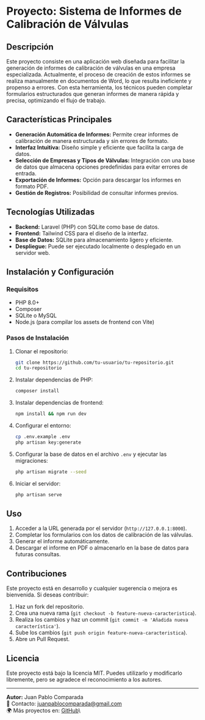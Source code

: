 # Proyecto: Sistema de Informes de Calibración de Válvulas

## Descripción

Este proyecto consiste en una aplicación web diseñada para facilitar la generación de informes de calibración de válvulas en una empresa especializada. Actualmente, el proceso de creación de estos informes se realiza manualmente en documentos de Word, lo que resulta ineficiente y propenso a errores. Con esta herramienta, los técnicos pueden completar formularios estructurados que generan informes de manera rápida y precisa, optimizando el flujo de trabajo.

## Características Principales

- **Generación Automática de Informes:** Permite crear informes de calibración de manera estructurada y sin errores de formato.
- **Interfaz Intuitiva:** Diseño simple y eficiente que facilita la carga de datos.
- **Selección de Empresas y Tipos de Válvulas:** Integración con una base de datos que almacena opciones predefinidas para evitar errores de entrada.
- **Exportación de Informes:** Opción para descargar los informes en formato PDF.
- **Gestión de Registros:** Posibilidad de consultar informes previos.

## Tecnologías Utilizadas

- **Backend:** Laravel (PHP) con SQLite como base de datos.
- **Frontend:** Tailwind CSS para el diseño de la interfaz.
- **Base de Datos:** SQLite para almacenamiento ligero y eficiente.
- **Despliegue:** Puede ser ejecutado localmente o desplegado en un servidor web.

## Instalación y Configuración

### Requisitos

- PHP 8.0+
- Composer
- SQLite o MySQL
- Node.js (para compilar los assets de frontend con Vite)

### Pasos de Instalación

1. Clonar el repositorio:
   ```sh
   git clone https://github.com/tu-usuario/tu-repositorio.git
   cd tu-repositorio
   ```
2. Instalar dependencias de PHP:
   ```sh
   composer install
   ```
3. Instalar dependencias de frontend:
   ```sh
   npm install && npm run dev
   ```
4. Configurar el entorno:
   ```sh
   cp .env.example .env
   php artisan key:generate
   ```
5. Configurar la base de datos en el archivo `.env` y ejecutar las migraciones:
   ```sh
   php artisan migrate --seed
   ```
6. Iniciar el servidor:
   ```sh
   php artisan serve
   ```

## Uso

1. Acceder a la URL generada por el servidor (`http://127.0.0.1:8000`).
2. Completar los formularios con los datos de calibración de las válvulas.
3. Generar el informe automáticamente.
4. Descargar el informe en PDF o almacenarlo en la base de datos para futuras consultas.

## Contribuciones

Este proyecto está en desarrollo y cualquier sugerencia o mejora es bienvenida. Si deseas contribuir:

1. Haz un fork del repositorio.
2. Crea una nueva rama (`git checkout -b feature-nueva-caracteristica`).
3. Realiza los cambios y haz un commit (`git commit -m 'Añadida nueva característica'`).
4. Sube los cambios (`git push origin feature-nueva-caracteristica`).
5. Abre un Pull Request.

## Licencia

Este proyecto está bajo la licencia MIT. Puedes utilizarlo y modificarlo libremente, pero se agradece el reconocimiento a los autores.

---

**Autor:** Juan Pablo Comparada\
📧 Contacto: juanpablocomparada@gmail.com\
🌍 Más proyectos en: [GitHub](https://github.com/ComparadaChucho)\